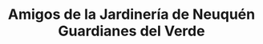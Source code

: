 ---
title: "Amigos de la Jardinería de Neuquén Guardianes del Verde"
url: /neuquen/amigos-de-la-jardineria-de-neuquen-guardianes-del-verde/
shop: centro de jardinería
---